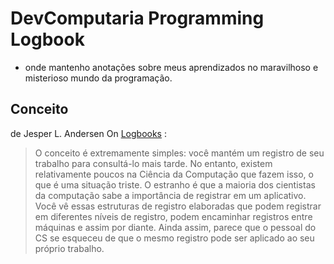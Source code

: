 # DevComputaria Programming Logbook

- onde mantenho anotações sobre meus aprendizados no maravilhoso e misterioso mundo da programação.

## Conceito

de Jesper L. Andersen On [Logbooks](https://medium.com/@jlouis666/on-logbooks-e2380ab2f8f0#.2rox21s7w) :

>O conceito é extremamente simples: você mantém um registro de seu trabalho para consultá-lo mais tarde. No entanto, existem relativamente poucos na Ciência da Computação que fazem isso, o que é uma situação triste. O estranho é que a maioria dos cientistas da computação sabe a importância de registrar em um aplicativo. Você vê essas estruturas de registro elaboradas que podem registrar em diferentes níveis de registro, podem encaminhar registros entre máquinas e assim por diante. Ainda assim, parece que o pessoal do CS se esqueceu de que o mesmo registro pode ser aplicado ao seu próprio trabalho.


